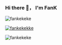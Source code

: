 ### Hi there 👋， I'm FanK

<p align="left"> <img src="https://komarev.com/ghpvc/?username=fankekeke&label=Profile%20views&color=0e75b6&style=flat" alt="fankekeke" /> </p>

<p align="left"> <a href="https://github.com/ryo-ma/github-profile-trophy"><img src="https://github-profile-trophy.vercel.app/?username=fankekeke" alt="fankekekke" /></a> </p>

<p><img align="center" src="https://github-readme-streak-stats.herokuapp.com/?user=fankekeke&" alt="fankekeke" /></p>

<!--
**Fankekeke/Fankekeke** is a ✨ _special_ ✨ repository because its `README.md` (this file) appears on your GitHub profile.

Here are some ideas to get you started:

- 🔭 I’m currently working on ...
- 🌱 I’m currently learning ...
- 👯 I’m looking to collaborate on ...
- 🤔 I’m looking for help with ...
- 💬 Ask me about ...
- 📫 How to reach me: ...
- 😄 Pronouns: ...
- ⚡ Fun fact: ...
-->
